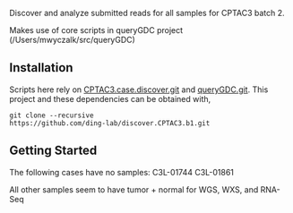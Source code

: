 Discover and analyze submitted reads for all samples for CPTAC3 batch 2.

Makes use of core scripts in queryGDC project (/Users/mwyczalk/src/queryGDC)

## Installation

Scripts here rely on
[CPTAC3.case.discover.git](https://github.com/ding-lab/CPTAC3.case.discover)
and [queryGDC.git](https://github.com/ding-lab/queryGDC). This project and these dependencies can be obtained with,
``` 
git clone --recursive
https://github.com/ding-lab/discover.CPTAC3.b1.git 
```

## Getting Started




The following cases have no samples:
    C3L-01744
    C3L-01861

All other samples seem to have tumor + normal for WGS, WXS, and RNA-Seq
